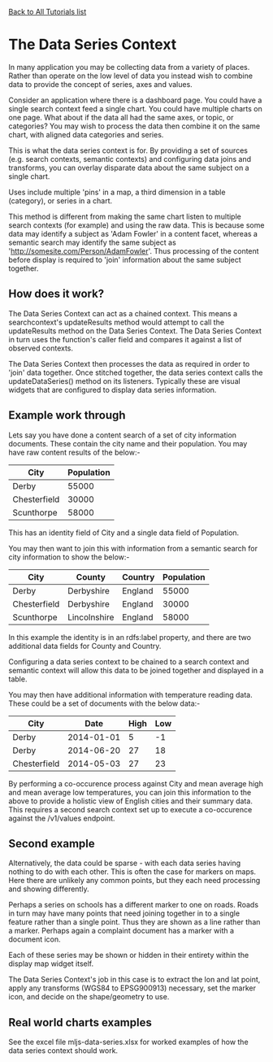 [Back to All Tutorials list](tutorial-all.html)
# The Data Series Context

In many application you may be collecting data from a variety of places. Rather than operate on the low level of data
you instead wish to combine data to provide the concept of series, axes and values.

Consider an application where there is a dashboard page. You could have a single search context feed a single chart.
You could have multiple charts on one page. What about if the data all had the same axes, or topic, or categories?
You may wish to process the data then combine it on the same chart, with aligned data categories and series.

This is what the data series context is for. By providing a set of sources (e.g. search contexts, semantic contexts)
and configuring data joins and transforms, you can overlay disparate data about the same subject on a single chart.

Uses include multiple 'pins' in a map, a third dimension in a table (category), or series in a chart.

This method is different from making the same chart listen to multiple search contexts (for example) and using the raw
data. This is because some data may identify a subject as 'Adam Fowler' in a content facet, whereas a semantic search
may identify the same subject as 'http://somesite.com/Person/AdamFowler'. Thus processing of the content before display
is required to 'join' information about the same subject together.

## How does it work?

The Data Series Context can act as a chained context. This means a searchcontext's updateResults method would attempt
to call the updateResults method on the Data Series Context. The Data Series Context in turn uses the function's caller
field and compares it against a list of observed contexts.

The Data Series Context then processes the data as required in order to 'join' data together. Once stitched together,
the data series context calls the updateDataSeries() method on its listeners. Typically these are visual widgets
that are configured to display data series information.

## Example work through

Lets say you have done a content search of a set of city information documents. These contain the city name and their
population. You may have raw content results of the below:-


| City | Population |
| --- | --- |
| Derby | 55000 |
| Chesterfield | 30000 |
| Scunthorpe | 58000 |

This has an identity field of City and a single data field of Population.

You may then want to join this with information from a semantic search for city information to show the below:-

| City | County | Country | Population |
| --- | --- | --- | --- |
| Derby | Derbyshire | England | 55000 |
| Chesterfield | Derbyshire | England | 30000 |
| Scunthorpe | Lincolnshire | England | 58000 |

In this example the identity is in an rdfs:label property, and there are two additional data fields for County and
Country.

Configuring a data series context to be chained to a search context and semantic context will allow this data to be
joined together and displayed in a table.

You may then have additional information with temperature reading data. These could be a set of documents with the
below data:-

| City | Date | High | Low |
| --- | --- | --- | --- |
| Derby | 2014-01-01 | 5 | -1 |
| Derby | 2014-06-20 | 27 | 18 |
| Chesterfield | 2014-05-03 | 27 | 23 |

By performing a co-occurence process against City and mean average high and mean average low temperatures, you can
join this information to the above to provide a holistic view of English cities and their summary data. This requires
a second search context set up to execute a co-occurence against the /v1/values endpoint.

## Second example

Alternatively, the data could be sparse - with each data series having nothing to do with each other. This is often the
case for markers on maps. Here there are unlikely any common points, but they each need processing and showing
differently.

Perhaps a series on schools has a different marker to one on roads. Roads in turn may have many points that need
joining together in to a single feature rather than a single point. Thus they are shown as a line rather than a marker.
Perhaps again a complaint document has a marker with a document icon.

Each of these series may be shown or hidden in their entirety within the display map widget itself.

The Data Series Context's job in this case is to extract the lon and lat point, apply any transforms
(WGS84 to EPSG900913) necessary, set the marker icon, and decide on the shape/geometry to use.

## Real world charts examples

See the excel file mljs-data-series.xlsx for worked examples of how the data series context should work.
